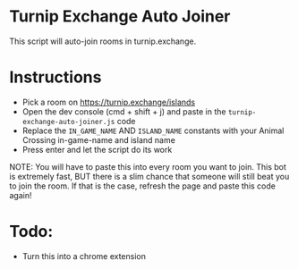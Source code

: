 # Turnip Exchange Auto Joiner
This script will auto-join rooms in turnip.exchange.

Instructions
============
- Pick a room on https://turnip.exchange/islands
- Open the dev console (cmd + shift + j) and paste in the `turnip-exchange-auto-joiner.js` code
- Replace the `IN_GAME_NAME` AND `ISLAND_NAME` constants with your Animal Crossing in-game-name and island name
- Press enter and let the script do its work

NOTE: You will have to paste this into every room you want to join. This bot is extremely fast, BUT there is a slim chance that someone will still beat you to join the room. If that is the case, refresh the page and paste this code again!

Todo:
====
- Turn this into a chrome extension